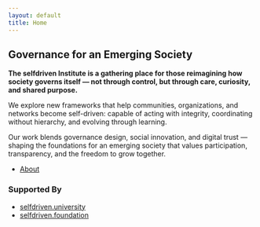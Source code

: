 ```yaml
---
layout: default
title: Home
---
```


## Governance for an Emerging Society

**The selfdriven Institute is a gathering place for those reimagining how society governs itself — not through control, but through care, curiosity, and shared purpose.**

We explore new frameworks that help communities, organizations, and networks become self-driven: capable of acting with integrity, coordinating without hierarchy, and evolving through learning.

Our work blends governance design, social innovation, and digital trust — shaping the foundations for an emerging society that values participation, transparency, and the freedom to grow together.

- [About](/about/)

### Supported By
- [selfdriven.university](https://selfdriven.university)
- [selfdriven.foundation](https://selfdriven.foundation)


